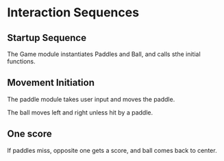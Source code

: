 # Interaction Sequences

## Startup Sequence

The Game module instantiates Paddles and Ball, and calls sthe initial functions.

## Movement Initiation

The paddle module takes user input and moves the paddle.

The ball moves left and right unless hit by a paddle.

## One score

If paddles miss, opposite one gets a score, and ball comes back to center.
